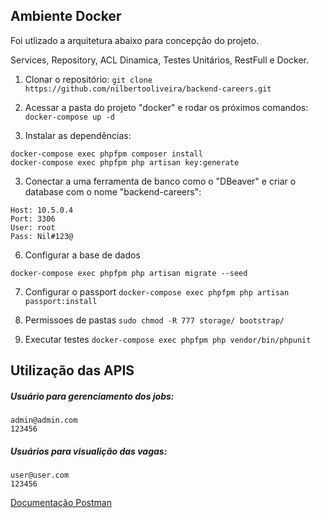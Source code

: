 ## Ambiente Docker

Foi utlizado a arquitetura abaixo para concepção do projeto.

Services, Repository, ACL Dinamica, Testes Unitários, RestFull e Docker.

1. Clonar o repositório:
`git clone https://github.com/nilbertooliveira/backend-careers.git`

2. Acessar a pasta do projeto "docker" e rodar os próximos comandos:
`docker-compose up -d`
    
3. Instalar as dependências:
 ```
docker-compose exec phpfpm composer install
docker-compose exec phpfpm php artisan key:generate
 ```
 
3. Conectar a uma ferramenta de banco como o "DBeaver" e criar o database com o nome "backend-careers":
```
Host: 10.5.0.4
Port: 3306
User: root
Pass: Nil#123@
```
6. Configurar a base de dados
```
docker-compose exec phpfpm php artisan migrate --seed
```
7. Configurar o passport
`docker-compose exec phpfpm php artisan passport:install`

8. Permissoes de pastas
`sudo chmod -R 777 storage/ bootstrap/`

9. Executar testes
`docker-compose exec phpfpm php vendor/bin/phpunit`

## Utilização das APIS

##### Usuário para gerenciamento dos jobs:
```
admin@admin.com
123456
```
##### Usuários para visualição das vagas:
```
user@user.com
123456
```

[Documentação Postman](https://documenter.getpostman.com/view/10569259/TWDcGadV)

